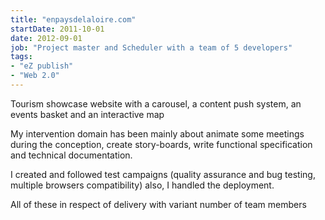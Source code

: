 ```yaml
---
title: "enpaysdelaloire.com"
startDate: 2011-10-01
date: 2012-09-01
job: "Project master and Scheduler with a team of 5 developers"
tags:
- "eZ publish"
- "Web 2.0"
---
```


Tourism showcase website with a carousel, a content push system, an events basket and an interactive map<!--more-->

My intervention domain has been mainly about animate some meetings during the conception, create story-boards, write functional specification and technical documentation.

I created and followed test campaigns (quality assurance and bug testing, multiple browsers compatibility) also, I handled the deployment.

All of these in respect of delivery with variant number of team members